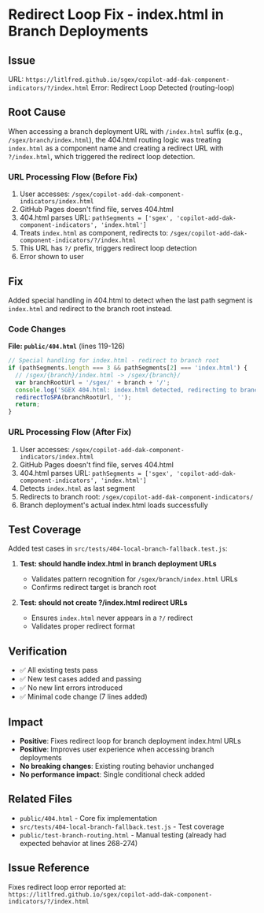 # Redirect Loop Fix - index.html in Branch Deployments

## Issue
URL: `https://litlfred.github.io/sgex/copilot-add-dak-component-indicators/?/index.html`
Error: Redirect Loop Detected (routing-loop)

## Root Cause
When accessing a branch deployment URL with `/index.html` suffix (e.g., `/sgex/branch/index.html`), the 404.html routing logic was treating `index.html` as a component name and creating a redirect URL with `?/index.html`, which triggered the redirect loop detection.

### URL Processing Flow (Before Fix)
1. User accesses: `/sgex/copilot-add-dak-component-indicators/index.html`
2. GitHub Pages doesn't find file, serves 404.html
3. 404.html parses URL: `pathSegments = ['sgex', 'copilot-add-dak-component-indicators', 'index.html']`
4. Treats `index.html` as component, redirects to: `/sgex/copilot-add-dak-component-indicators/?/index.html`
5. This URL has `?/` prefix, triggers redirect loop detection
6. Error shown to user

## Fix
Added special handling in 404.html to detect when the last path segment is `index.html` and redirect to the branch root instead.

### Code Changes
**File: `public/404.html`** (lines 119-126)

```javascript
// Special handling for index.html - redirect to branch root
if (pathSegments.length === 3 && pathSegments[2] === 'index.html') {
  // /sgex/{branch}/index.html -> /sgex/{branch}/
  var branchRootUrl = '/sgex/' + branch + '/';
  console.log('SGEX 404.html: index.html detected, redirecting to branch root:', branchRootUrl);
  redirectToSPA(branchRootUrl, '');
  return;
}
```

### URL Processing Flow (After Fix)
1. User accesses: `/sgex/copilot-add-dak-component-indicators/index.html`
2. GitHub Pages doesn't find file, serves 404.html
3. 404.html parses URL: `pathSegments = ['sgex', 'copilot-add-dak-component-indicators', 'index.html']`
4. Detects `index.html` as last segment
5. Redirects to branch root: `/sgex/copilot-add-dak-component-indicators/`
6. Branch deployment's actual index.html loads successfully

## Test Coverage
Added test cases in `src/tests/404-local-branch-fallback.test.js`:

1. **Test: should handle index.html in branch deployment URLs**
   - Validates pattern recognition for `/sgex/branch/index.html` URLs
   - Confirms redirect target is branch root

2. **Test: should not create ?/index.html redirect URLs**
   - Ensures `index.html` never appears in a `?/` redirect
   - Validates proper redirect format

## Verification
- ✅ All existing tests pass
- ✅ New test cases added and passing
- ✅ No new lint errors introduced
- ✅ Minimal code change (7 lines added)

## Impact
- **Positive**: Fixes redirect loop for branch deployment index.html URLs
- **Positive**: Improves user experience when accessing branch deployments
- **No breaking changes**: Existing routing behavior unchanged
- **No performance impact**: Single conditional check added

## Related Files
- `public/404.html` - Core fix implementation
- `src/tests/404-local-branch-fallback.test.js` - Test coverage
- `public/test-branch-routing.html` - Manual testing (already had expected behavior at lines 268-274)

## Issue Reference
Fixes redirect loop error reported at:
`https://litlfred.github.io/sgex/copilot-add-dak-component-indicators/?/index.html`
